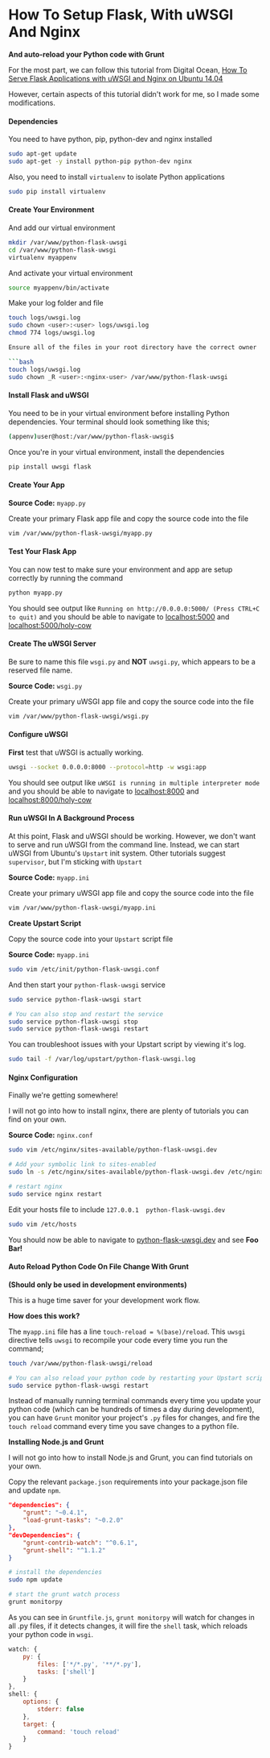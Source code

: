 # How To Setup Flask, With uWSGI And Nginx
**And auto-reload your Python code with Grunt**

For the most part, we can follow this tutorial from Digital Ocean, [How To Serve Flask Applications with uWSGI and Nginx on Ubuntu 14.04](https://www.digitalocean.com/community/tutorials/how-to-serve-flask-applications-with-uwsgi-and-nginx-on-ubuntu-14-04)

However, certain aspects of this tutorial didn't work for me, so I made some modifications.

#### Dependencies

You need to have python, pip, python-dev and nginx installed

```bash
sudo apt-get update
sudo apt-get -y install python-pip python-dev nginx
```

Also, you need to install `virtualenv` to isolate Python applications

```bash
sudo pip install virtualenv
```

#### Create Your Environment

And add our virtual environment

```bash
mkdir /var/www/python-flask-uwsgi
cd /var/www/python-flask-uwsgi
virtualenv myappenv
```

And activate your virtual environment

```bash
source myappenv/bin/activate
```

Make your log folder and  file

```bash
touch logs/uwsgi.log
sudo chown <user>:<user> logs/uwsgi.log
chmod 774 logs/uwsgi.log

Ensure all of the files in your root directory have the correct owner

```bash
touch logs/uwsgi.log
sudo chown _R <user>:<nginx-user> /var/www/python-flask-uwsgi
```

#### Install Flask and uWSGI

You need to be in your virtual environment before installing Python dependencies. Your terminal should look something like this;

```bash
(appenv)user@host:/var/www/python-flask-uwsgi$
```

Once you're in your virtual environment, install the dependencies

```bash
pip install uwsgi flask
```
#### Create Your App

**Source Code:** `myapp.py`

Create your primary Flask app file and copy the source code into the file

```bash
vim /var/www/python-flask-uwsgi/myapp.py
```

#### Test Your Flask App

You can now test to make sure your environment and app are setup correctly by running the command

```bash
python myapp.py
```

You should see output like `Running on http://0.0.0.0:5000/ (Press CTRL+C to quit)` and you should be able to navigate to [localhost:5000](http://localhost:5000) and [localhost:5000/holy-cow](http://localhost:5000/holy-cow)

#### Create The uWSGI Server

Be sure to name this file `wsgi.py` and **NOT** `uwsgi.py`, which appears to be a reserved file name.

**Source Code:** `wsgi.py`

Create your primary uWSGI app file and copy the source code into the file

```bash
vim /var/www/python-flask-uwsgi/wsgi.py
```

#### Configure uWSGI

**First** test that uWSGI is actually working.

```bash
uwsgi --socket 0.0.0.0:8000 --protocol=http -w wsgi:app
```

You should see output like `uWSGI is running in multiple interpreter mode` and you should be able to navigate to [localhost:8000](http://localhost:8000) and [localhost:8000/holy-cow](http://localhost:8000/holy-cow)

#### Run uWSGI In A Background Process

At this point, Flask and uWSGI should be working. However, we don't want to serve and run uWSGI from the command line. Instead, we can start uWSGI from Ubuntu's `Upstart` init system. Other tutorials suggest `supervisor`, but I'm sticking with `Upstart`

**Source Code:** `myapp.ini`

Create your primary uWSGI app file and copy the source code into the file

```bash
vim /var/www/python-flask-uwsgi/myapp.ini
```

**Create Upstart Script**

Copy the source code into your `Upstart` script file

**Source Code:** `myapp.ini`

```bash
sudo vim /etc/init/python-flask-uwsgi.conf
```

And then start your `python-flask-uwsgi` service

```bash
sudo service python-flask-uwsgi start

# You can also stop and restart the service
sudo service python-flask-uwsgi stop
sudo service python-flask-uwsgi restart
```

You can troubleshoot issues with your Upstart script by viewing it's log.

```bash
sudo tail -f /var/log/upstart/python-flask-uwsgi.log
```

#### Nginx Configuration

Finally we're getting somewhere!

I will not go into how to install nginx, there are plenty of tutorials you can find on your own.

**Source Code:** `nginx.conf`

```bash
sudo vim /etc/nginx/sites-available/python-flask-uwsgi.dev

# Add your symbolic link to sites-enabled
sudo ln -s /etc/nginx/sites-available/python-flask-uwsgi.dev /etc/nginx/sites-enabled/python-flask-uwsgi.dev

# restart nginx
sudo service nginx restart
```

Edit your hosts file to include `127.0.0.1  python-flask-uwsgi.dev`

```bash
sudo vim /etc/hosts
```

You should now be able to navigate to [python-flask-uwsgi.dev](http://python-flask-uwsgi.dev) and see **Foo Bar!**

#### Auto Reload Python Code On File Change With Grunt
**(Should only be used in development environments)**

This is a huge time saver for your development work flow.

**How does this work?**

The `myapp.ini` file has a line `touch-reload = %(base)/reload`. This `uwsgi` directive tells `uwsgi` to recompile your code every time you run the command;

```bash
touch /var/www/python-flask-uwsgi/reload

# You can also reload your python code by restarting your Upstart script
sudo service python-flask-uwsgi restart
```

Instead of manually running terminal commands every time you update your python code (which can be hundreds of times a day during development), you can have `Grunt` monitor your project's `.py` files for changes, and fire the `touch reload` command every time you save changes to a python file.

**Installing Node.js and Grunt**

I will not go into how to install Node.js and Grunt, you can find tutorials on your own.

Copy the relevant `package.json` requirements into your package.json file and update `npm`.

```json
"dependencies": {
    "grunt": "~0.4.1",
    "load-grunt-tasks": "~0.2.0"
},
"devDependencies": {
    "grunt-contrib-watch": "^0.6.1",
    "grunt-shell": "^1.1.2"
}
```

```bash
# install the dependencies
sudo npm update

# start the grunt watch process
grunt monitorpy
```

As you can see in `Gruntfile.js`, `grunt monitorpy` will watch for changes in all .py files, if it detects changes, it will fire the `shell` task, which reloads your python code in `wsgi`.

```javascript
watch: {
    py: {
        files: ['*/*.py', '**/*.py'],
        tasks: ['shell']
    }
},
shell: {
    options: {
        stderr: false
    },
    target: {
        command: 'touch reload'
    }
}
```

